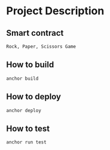 # Project Description

## Smart contract
    Rock, Paper, Scissors Game

## How to build

    anchor build

##  How to deploy

    anchor deploy

## How to test

    anchor run test

